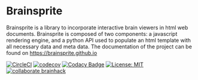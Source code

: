 # Brainsprite

Brainsprite is a library to incorporate interactive brain viewers in html web documents. Brainsprite is composed of two components: a javascript rendering engine, and a python API used to populate an html template with all necessary data and meta data. The documentation of the project can be found on https://brainsprite.github.io

[![CircleCI](https://circleci.com/gh/brainsprite/brainsprite.svg?style=svg)](https://circleci.com/gh/brainsprite/brainsprite) [![codecov](https://codecov.io/gh/brainsprite/brainsprite/branch/master/graph/badge.svg)](https://codecov.io/gh/brainsprite/brainsprite) [![Codacy Badge](https://api.codacy.com/project/badge/Grade/8ad58f155f3544209fa01fb4ed87eadc)](https://www.codacy.com/gh/brainsprite/brainsprite?utm_source=github.com&amp;utm_medium=referral&amp;utm_content=brainsprite/brainsprite&amp;utm_campaign=Badge_Grade) [![License: MIT](https://img.shields.io/badge/License-MIT-blue.svg)](https://opensource.org/licenses/MIT) [![collaborate brainhack](https://img.shields.io/badge/collaborate-brainhack-FF69A4.svg)](https://mattermost.brainhack.org/brainhack/channels/brainsprite)

